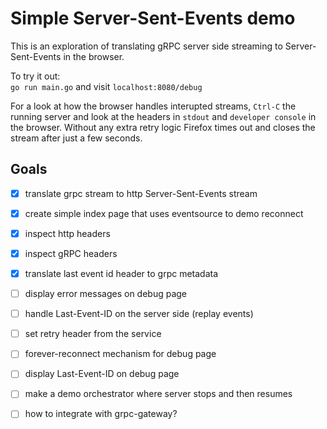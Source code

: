 # Simple Server-Sent-Events demo

This is an exploration of translating gRPC server side streaming to
Server-Sent-Events in the browser.


To try it out:  
`go run main.go` and visit `localhost:8080/debug`

For a look at how the browser handles interupted streams, `Ctrl-C` the running
server and look at the headers in `stdout` and `developer console` in the browser.
Without any extra retry logic Firefox times out and closes the stream after just
a few seconds.

## Goals 
- [X] translate grpc stream to http Server-Sent-Events stream
- [X] create simple index page that uses eventsource to demo reconnect
- [X] inspect http headers 
- [X] inspect gRPC headers
- [X] translate last event id header to grpc metadata
- [ ] display error messages on debug page
- [ ] handle Last-Event-ID on the server side (replay events)
- [ ] set retry header from the service 
- [ ] forever-reconnect mechanism for debug page
- [ ] display Last-Event-ID on debug page
- [ ] make a demo orchestrator where server stops and then resumes
- [ ] how to integrate with grpc-gateway?

